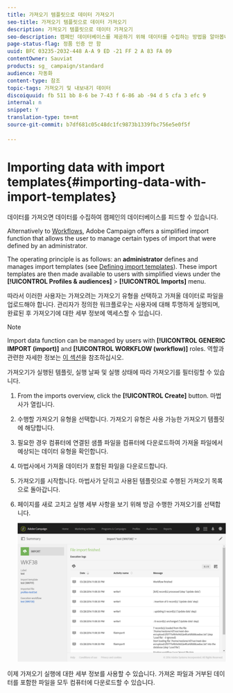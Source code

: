 ```yaml
---
title: 가져오기 템플릿으로 데이터 가져오기
seo-title: 가져오기 템플릿으로 데이터 가져오기
description: 가져오기 템플릿으로 데이터 가져오기
seo-description: 캠페인 데이터베이스를 제공하기 위해 데이터를 수집하는 방법을 알아봅니다.
page-status-flag: 정품 인증 안 함
uuid: BFC 03235-2032-448 A-A 9 ED -21 FF 2 A 83 FA 09
contentOwner: Sauviat
products: sg_ campaign/standard
audience: 자동화
content-type: 참조
topic-tags: 가져오기 및 내보내기 데이터
discoiquuid: fb 511 bb 8-6 be 7-43 f 6-86 ab -94 d 5 cfa 3 efc 9
internal: n
snippet: Y
translation-type: tm+mt
source-git-commit: b7df681c05c48dc1fc9873b1339fbc756e5e0f5f

---
```



# Importing data with import templates{#importing-data-with-import-templates}

데이터를 가져오면 데이터를 수집하여 캠페인의 데이터베이스를 피드할 수 있습니다.

Alternatively to [Workflows](../../automating/using/discovering-workflows.md), Adobe Campaign offers a simplified import function that allows the user to manage certain types of import that were defined by an administrator.

The operating principle is as follows: an **administrator** defines and manages import templates (see [Defining import templates](../../automating/using/defining-import-templates.md)). These import templates are then made available to users with simplified views under the **[!UICONTROL Profiles & audiences]** &gt; **[!UICONTROL Imports]** menu.

따라서 이러한 사용자는 가져오려는 가져오기 유형을 선택하고 가져올 데이터로 파일을 업로드해야 합니다. 관리자가 정의한 워크플로우는 사용자에 대해 투명하게 실행되며, 완료된 후 가져오기에 대한 세부 정보에 액세스할 수 있습니다.

>[!NOTE]
>
>Import data function can be managed by users with **[!UICONTROL GENERIC IMPORT (import)]** and **[!UICONTROL WORKFLOW (workflow)]** roles. 역할과 관련한 자세한 정보는 [이 섹션](../../administration/using/list-of-roles.md)을 참조하십시오.

가져오기가 실행된 템플릿, 실행 날짜 및 실행 상태에 따라 가져오기를 필터링할 수 있습니다.

1. From the imports overview, click the **[!UICONTROL Create]** button. 마법사가 열립니다.
1. 수행할 가져오기 유형을 선택합니다. 가져오기 유형은 사용 가능한 가져오기 템플릿에 해당합니다.
1. 필요한 경우 컴퓨터에 연결된 샘플 파일을 컴퓨터에 다운로드하여 가져올 파일에서 예상되는 데이터 유형을 확인합니다.
1. 마법사에서 가져올 데이터가 포함된 파일을 다운로드합니다.
1. 가져오기를 시작합니다. 마법사가 닫히고 사용된 템플릿으로 수행된 가져오기 목록으로 돌아갑니다.
1. 페이지를 새로 고치고 실행 세부 사항을 보기 위해 방금 수행한 가져오기를 선택합니다.

   ![](assets/simplified_import1.png)

이제 가져오기 실행에 대한 세부 정보를 사용할 수 있습니다. 가져온 파일과 거부된 데이터를 포함한 파일을 모두 컴퓨터에 다운로드할 수 있습니다.
